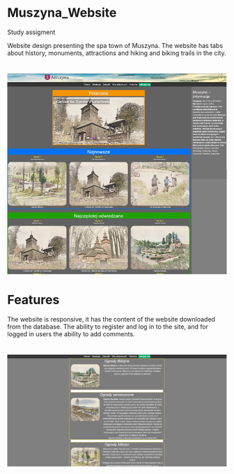 # Muszyna_Website
Study assigment

Website design presenting the spa town of Muszyna. The website has tabs about history, monuments, attractions and hiking and biking trails in the city.
#
![alt text](https://github.com/hadala-p/Muszyna_Website/blob/main/img/Main_page.png?raw=true)

# Features
The website is responsive, it has the content of the website downloaded from the database. The ability to register and log in to the site, and for logged in users the ability to add comments.
#
![alt text](https://github.com/hadala-p/Muszyna_Website/blob/main/img/Categories.png?raw=true)
